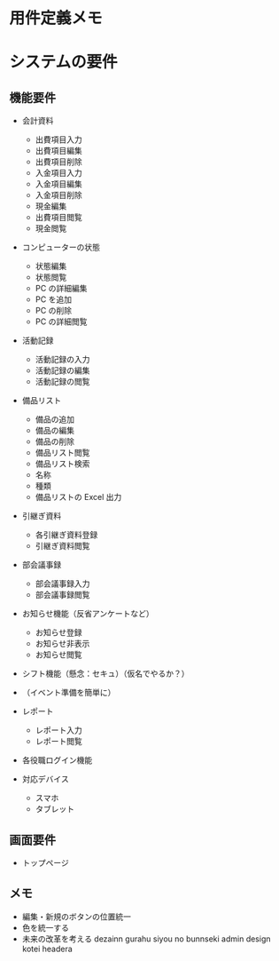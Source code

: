 # 用件定義メモ

# システムの要件

## 機能要件

-   会計資料
    -   出費項目入力
    -   出費項目編集
    -   出費項目削除
    -   入金項目入力
    -   入金項目編集
    -   入金項目削除
    -   現金編集
    -   出費項目閲覧
    -   現金閲覧
-   コンピューターの状態
    -   状態編集
    -   状態閲覧
    -   PC の詳細編集
    -   PC を追加
    -   PC の削除
    -   PC の詳細閲覧
-   活動記録
    -   活動記録の入力
    -   活動記録の編集
    -   活動記録の閲覧
-   備品リスト
    -   備品の追加
    -   備品の編集
    -   備品の削除
    -   備品リスト閲覧
    -   備品リスト検索
    -   名称
    -   種類
    -   備品リストの Excel 出力
-   引継ぎ資料
    -   各引継ぎ資料登録
    -   引継ぎ資料閲覧
-   部会議事録
    -   部会議事録入力
    -   部会議事録閲覧
-   お知らせ機能（反省アンケートなど）
    -   お知らせ登録
    -   お知らせ非表示
    -   お知らせ閲覧
-   シフト機能（懸念：セキュ）（仮名でやるか？）
-   （イベント準備を簡単に）
-   レポート

    -   レポート入力
    -   レポート閲覧

-   各役職ログイン機能

-   対応デバイス
    -   スマホ
    -   タブレット

## 画面要件

-   トップページ

## メモ

-   編集・新規のボタンの位置統一
-   色を統一する
-   未来の改革を考える
dezainn
gurahu
siyou no bunnseki
admin design
kotei headera
